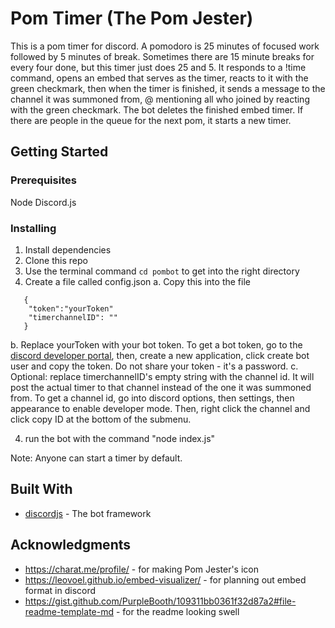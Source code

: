 # Pom Timer (The Pom Jester)

This is a pom timer for discord. A pomodoro is 25 minutes of focused work followed by 5 minutes of break. Sometimes there are 15 minute breaks for every four done, but this timer just does 25 and 5. It responds to a !time command, opens an embed that serves as the timer, reacts to it with the green checkmark, then when the timer is finished, it sends a message to the channel it was summoned from, @ mentioning all who joined by reacting with the green checkmark. The bot deletes the finished embed timer. If there are people in the queue for the next pom, it starts a new timer.

## Getting Started

### Prerequisites

Node
Discord.js

### Installing

1. Install dependencies
2. Clone this repo
3. Use the terminal command ```cd pombot``` to get into the right directory
3. Create a file called config.json
  a. Copy this into the file
```
   {
    "token":"yourToken"
    "timerchannelID": ""
   }
```
   b. Replace yourToken with your bot token. To get a bot token, go to the [discord developer portal](https://discordapp.com/developers/applications), then, create a new application, click create bot user and copy the token. Do not share your token - it's a password.
   c. Optional: replace timerchannelID's empty string with the channel id. It will post the actual timer to that channel instead of the one it was summoned from. To get a channel id, go into discord options, then settings, then appearance to enable developer mode. Then, right click the channel and click copy ID at the bottom of the submenu.

4. run the bot with the command "node index.js"

Note: Anyone can start a timer by default.

## Built With

* [discordjs](https://discord.js.org/#/) - The bot framework

## Acknowledgments

* https://charat.me/profile/ - for making Pom Jester's icon
* https://leovoel.github.io/embed-visualizer/ - for planning out embed format in discord
* https://gist.github.com/PurpleBooth/109311bb0361f32d87a2#file-readme-template-md - for the readme looking swell
